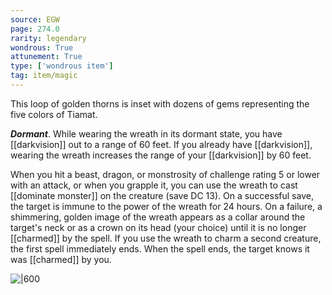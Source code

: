 ```yaml
---
source: EGW
page: 274.0
rarity: legendary
wondrous: True
attunement: True
type: ['wondrous item']
tag: item/magic
---
```


This loop of golden thorns is inset with dozens of gems representing the five colors of Tiamat.

**_Dormant_**. While wearing the wreath in its dormant state, you have [[darkvision]] out to a range of 60 feet. If you already have [[darkvision]], wearing the wreath increases the range of your [[darkvision]] by 60 feet.

When you hit a beast, dragon, or monstrosity of challenge rating 5 or lower with an attack, or when you grapple it, you can use the wreath to cast [[dominate monster]] on the creature (save DC 13). On a successful save, the target is immune to the power of the wreath for 24 hours. On a failure, a shimmering, golden image of the wreath appears as a collar around the target's neck or as a crown on its head (your choice) until it is no longer [[charmed]] by the spell. If you use the wreath to charm a second creature, the first spell immediately ends. When the spell ends, the target knows it was [[charmed]] by you.


![|600]()